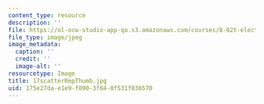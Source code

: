 ```yaml
---
content_type: resource
description: ''
file: https://ol-ocw-studio-app-qa.s3.amazonaws.com/courses/8-02t-electricity-and-magnetism-spring-2005/175e27dae1e9f8903f640f531f036570_17scatterRepThumb.jpg
file_type: image/jpeg
image_metadata:
  caption: ''
  credit: ''
  image-alt: ''
resourcetype: Image
title: 17scatterRepThumb.jpg
uid: 175e27da-e1e9-f890-3f64-0f531f036570
---
```

